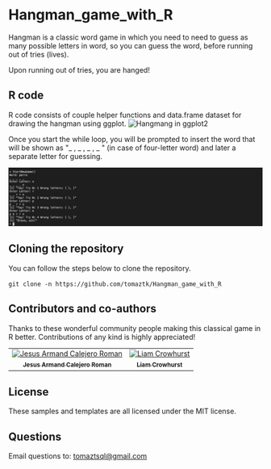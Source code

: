 # Hangman_game_with_R

Hangman is a classic word game in which you need to need to guess as many possible letters in word, so you can guess the word, before running out of tries (lives).

Upon running out of tries, you are hanged!

## R code

R code consists of couple helper functions and data.frame dataset for drawing the hangman using ggplot.
![Hangmang in ggplot2](./img/hangman.jpg)


Once you start the while loop, you will be prompted to insert the word that will be 
shown as "_ , _ , _ , _ " (in case of four-letter word) and later a  separate letter for guessing.

![Hangmang in ggplot2](./img/example.png)

## Cloning the repository
You can follow the steps below to clone the repository. 
```
git clone -n https://github.com/tomaztk/Hangman_game_with_R
```

## Contributors and co-authors 

Thanks to these wonderful community people making this classical game in R better. Contributions of any kind is highly appreciated!
<table>
  <tr>
    <td align="center"><a href="https://github.com/calejero"><img src="https://avatars1.githubusercontent.com/u/58038280?v=3" width="100px;" alt="Jesus Armand Calejero Roman"/><br /><sub><b>Jesus Armand Calejero Roman</b></sub></a><br /></td>
    <td align="center"><a href="https://github.com/liam-crow"><img src="https://avatars1.githubusercontent.com/u/52619113?s=400&v=4" width="100px;" alt="Liam Crowhurst"/><br /><sub><b>Liam Crowhurst</b></sub></a><br /></td>

</tr>
</table>


## License
These samples and templates are all licensed under the MIT license.

## Questions
Email questions to: tomaztsql@gmail.com
